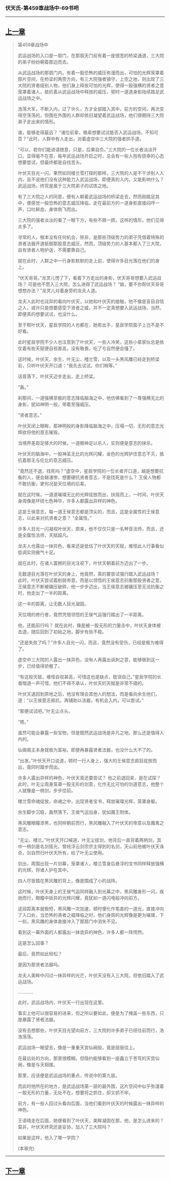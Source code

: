 ### 伏天氏-第459章战场中-69书吧

--------
[上一章](./4d1baceb6a495e7c34740d406aead3fa.md)
--------


>
>
>
>第459章战场中
>
>武运战场的入口是一扇门，在那扇天门前有着一座很宽的桥梁通道，三大院的弟子纷纷朝着那边而去。
>
>从武运战场的那扇门内，有着一股恐怖的威压弥漫而出，可怕的光辉笼罩着那片空间，在桥梁的两旁方向，有三大院强者镇守，上空之地，则出现了三大院的贤者级别人物，他们身上释放可怕的光辉，使得一股强横的贤者之意笼罩着诸人，抵抗着从武运战场中释放的威压，顿时一道道身影陆续踏足武运战场之中。
>
>浩荡大军，不断入内，过了许久，方才全部踏入其中，前方的空间，再次变得空荡荡的，但围在外围的人群却依旧凝望着武运战场，他们很期待三大院弟子走出来的情形。
>
>谁，能够走得最远？
>“诸位前辈，晚辈想要试试能否入武运战场，不知可否？”此时，人群中有人走出，对着虚空中三大院的强者拱手道。
>
>“可以，若你们能进请随意，只是，后果自负。”三大院的一位长者淡淡开口，显得毫不在意，每年武运战场开启之时，总会有一些人抱有侥幸的心态想要尝试，但最终都是自找苦头。
>
>叶伏天目光一闪，果然如同楼兰雪打探的那样，三大院的人是不干涉别人入内，且不说他们没有这种能力入武运战场，即便真的入内，又能影响什么？
>武运战场，终究是属于三大院弟子的试炼之地。
>
>有了三大院之人的同意，便有人朝着武运战场的桥梁走去，然而刚踏足其中，便感觉一股恐怖的意志威压降临，走在最前方的一道身影直接闷哼一声，口吐鲜血，身体倒飞而出。
>
>三大院的强者淡淡的看了一眼下方，有些不屑一顾，这样的情形，他们见得太多了。
>
>寻常的人，根本没有任何机会，除非，是那些顶级势力的弟子凭借着特殊的贤者法器开道抵御那股意志威压，然而，顶级势力的人基本都入了三大院，自有贤者人物护送，不需要靠自己。
>
>就在此时，人群之中一行身影默默的走上前，使得许多目光落在他们的身上。
>
>“伏天哥哥。”龙灵儿愣了下，看着下方走出的身影，伏天哥哥想要入武运战场？
>可是他不愿入三大院，怎么进得了武运战场？
>“娘，要不你帮伏天哥哥想想办法？”龙灵儿对着身旁的龙夫人道。
>
>龙夫人此时也诧异的看向叶伏天，以她和叶伏天的接触，他不像是盲目自信之人，或许只是想要感受下贤者之威，并不一定真想要入武运战场，当然，即便真的想要试试，也没什么。
>
>至于帮叶伏天，星辰学院的人也都在，她若出手，星辰学院面子上岂不是不好看。
>
>此时星辰学院不少人也注意到了叶伏天，一些人冷笑，这些小辈家伙总是依仗着有些天赋便自视甚高，没有敬畏，吃了亏自然便会懂了。
>
>这时候，叶伏天、余生、叶无尘、楼兰雪，以及一头黑风雕已经走到桥梁前，只听叶伏天开口道：“我先去试试，你们稍等。”
>
>话音落下，叶伏天迈步走出，走上桥梁。
>
>“轰。”
>
>刹那间，一道强横至极的意志降临脑海之中，他仿佛看到了一尊强横无比的身影，犹如神明一般，带着至强威压。
>
>“贤者意志。”
>
>叶伏天闭上眼眸，那神明般的身影降临脑海之中，压塌一切，无形的意志光辉欲将他的意志摧毁。
>
>当境界差距足够大的时候，一道眼神足以杀人，实则便是意志的抹杀。
>
>叶伏天的脑海中，一股神圣无比的光辉闪耀，金色的光辉护住意志不灭，抵抗着那无与伦比的意志威压。
>
>“竟然还不退，找死吗？”虚空中，星辰学院的一位长者开口道，越是想要抗衡的人，便会越凄惨，想要硬抗贤者意志，不是找死是什么？
>王侯人物都不敢抗衡，更何况是天位境的后辈。
>
>就在这时候，一道道璀璨无比的光辉绽放而出，扶摇而上，一时间，叶伏天身周像是环绕七色神华，许多人都露出异样的神色。
>
>这是王侯意志，每一道王侯意志都是顶尖的，而且，这是全属性的王侯意志，以此来对抗贤者之意？
>“全属性。”
>
>许多人目光一闪凝视叶伏天，原来，他不仅仅只是一名琴音法师，而且，还是全属性法师，天赋超凡。
>
>龙夫人也露出一抹异色，看来还是低估了叶伏天的天赋，难怪此人行事看似低调实则傲气十足。
>
>就在此时，在诸人震撼的目光注视下，叶伏天朝着前方迈出了一步。
>
>无数道目光落在叶伏天的身上，他竟然，真的要尝试强行踏入武运战场？
>此时，叶伏天尝试着削弱帝意，而是以领悟的王侯意志抗衡那股贤者之意，王侯意志不断被碾压破碎，他一步步迈出，当王侯意志被碾压至无法抗衡之时，他走出了一半的距离。
>
>这一半的距离，让无数人目光凝固。
>
>天位境的修行者，竟然凭借领悟的王侯气运强行踏出了一半距离。
>
>他，还能前行吗？
>就在此时，像是被一股无形的力量击中，叶伏天身体被击退，随后回到了初始之地，脚步有些不稳。
>
>“还是失败了吗？”许多人目光一闪，而且，竟然没有受伤，已经是极为难得了。
>
>虚空中三大院的人露出一抹异色，没有人再露出讽刺之意，能够做到这一步，已经值得骄傲了。
>
>“有这般天赋，难怪自视甚高，可惜这也是缺点，耽误自己。”星辰学院的长者暗道一声可惜，他们不得不承认，叶伏天的天赋是非常不错的。
>
>叶伏天退回到原地之后，他没有理会其他人的想法，而是看向余生他们，道：“以王侯意志抵抗，再辅助以法器，有机会入内，可以尝试。”
>
>“那便试试吧。”叶无尘点头。
>
>“嗯。”
>
>虽然可能会暴露一些宝物，但是既然武运战场是非凡之地，那么还是值得入内的。
>
>仙阁阁主本身就极为富裕，即便再暴露贤者法器，也没什么大不了的。
>
>“出发。”叶伏天开口说道，顿时一行人身上，强大的王侯意志疯狂绽放而出，竟同时踏步而出。
>
>许多人露出异样的神色，叶伏天竟还要尝试？
>他之前退回来，是在试探？
>此时，叶无尘周身笼罩一股无形的剑意，化作无比可怕的剑道意志，他整个人就像是一柄剑，步步往前。
>
>楼兰雪命魂绽放，命魂之中，出现贤者宝书，释放璀璨光辉，笼罩身躯。
>
>余生脚步沉稳，轰然落下，王侯气运加身，犹如魔王附体。
>
>黑风雕眼瞳漆黑，也同样朝前而行，黑风雕融入了叶伏天的帝意以及魔禽之意志。
>
>“无尘、楼兰。”叶伏天开口喊道，叶无尘拔剑，他背后一直背着两柄剑，其中一柄剑是名剑摇光，曾经浮云剑宗宗主得到的名剑，天山前他被叶伏天诛杀，剑自然归叶伏天所有，给了叶无尘使用。
>
>剑出，周围出现一片剑幕，笼罩诸人，楼兰雪身后悬浮的宝书同样释放强横的光辉，将诸人护在其中。
>
>四人尽皆踏在黑风雕的背上，像是围成了小的战阵。
>
>这时候，叶伏天身上的王侯气运同样融入到光幕之中，黑风雕身形一闪，疾驰而行，眼瞳中妖异的光辉闪耀，竟犹如一道闪电般冲向前方。
>
>这段距离本就极短，黑风雕一次加速，顿时便化作笔直的一道光，直接冲向了入口处，当恐怖的贤者之威降临之时，他们身周的光辉像是更为璀璨，下一刻，黑风雕的身体直接冲入了那扇门中消失不见。
>
>看到这一幕外面的人都露出一抹诡异的神色，许多人都一阵愕然。
>
>这是怎么回事？
>
>最后，竟然如此轻松？
>
>是因为那贤者法器吗。
>
>龙夫人美眸中闪过一抹异样的光芒，叶伏天没有入三大院，但依旧踏入了武运战场。
>
>…………
>
>此时，武运战场内，叶伏天一行出现在这里。
>
>事实上他可以很容易的进来，但之所以要如此，便是为了掩盖一些东西，只是暴露了贤者法器。
>
>没有去想那些，叶伏天目光望向前方，三大院的许多弟子已经往前而行，浩浩荡荡。
>
>武运战场一眼望去，像是一重重天宫仙阙般，竟是层层往上。
>
>在最远处的方向，那里很模糊，但隐约能够看到一座矗立于苍穹的天宫仙阙，像是与天相接。
>
>那里，应该便是武运战场的重点，传说中的第九层。
>
>而此时他所在的地方，是武运战场第一层的最外围，这片空间中似乎弥漫着一股无形的力量，无处不在，想要将之抓住，却又抓不牢。
>
>前方，有一些人回过头看向后面，当他们看到叶伏天的时候露出一抹异样的神色。
>
>王语晴走在后面，她便看到了叶伏天，美眸凝固在那，他，是怎么进来的？
>莫非，叶伏天终究还是妥协，加入了三大院吗？
>
>如果是这样，他入了哪一学院？
>
>(本章完)
>
>

--------
[下一章](./af596f4f41b8d77011031281a486fe3c.md)
--------
